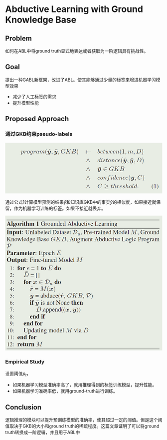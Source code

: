 # Abductive Learning with Ground Knowledge Base

## Problem

如何在ABL中将ground truth显式地表达或者获取为一阶逻辑具有挑战性。

## Goal

提出一种GABL新框架，改进了ABL。使其能够通过少量的标签来增进机器学习模型效果

- 减少了人工标签的需求
- 提升模型性能

## Proposed Approach

### 通过GKB约束pseudo-labels

![1](1.png)

通过公式1计算模型预测的结果$\hat{y}$和知识库GKB中的事实$\bar{y}$的相似度，如果接近就保留，作为机器学习训练的标签。如果不接近就丢弃。

![2](2.png)

### Empirical Study

设置阈值$p_t$，

- 如果机器学习模型准确率高了，就用推理得到的标签训练模型，提升性能。
- 如果机器学习准确率低，就用ground-truth进行训练。

## Conclusion

逻辑推理的模块可以提升预训练模型的准确率，使其超过一定的阈值。但是这个阈值取决于GKB的大小和ground truth的稀疏程度。这篇文章证明了可以将ground truth转换成一阶逻辑，并且用于ABL中